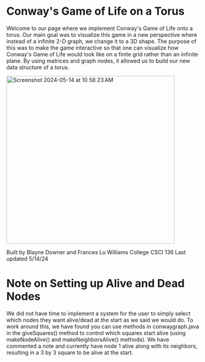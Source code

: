 # Conway's Game of Life on a Torus
Welcome to our page where we implement Conway's Game of Life onto a torus. Our main goal was to visualize this game in a new perspective where instead of a infinite 2-D graph, we change it to a 3D shape. The purpose of this was to make the game interactive so that one can visualize how Conway's Game of Life would look like on a finite grid rather than an infinite plane. By using matrices and graph nodes, it allowed us to build our new data structure of a torus. 

<img width="438" alt="Screenshot 2024-05-14 at 10 58 23 AM" src="https://github.com/Frances-Lu/conway/assets/157903733/544a8578-ea70-4329-812b-98c203237dc5">

Built by Blayne Downer and Frances Lu
Williams College CSCI 136
Last updated 5/14/24

# Note on Setting up Alive and Dead Nodes
We did not have time to implement a system for the user to simply select which nodes they want alive/dead at the start as we said we would do. To work around this, we have found you can use methods in conwaygraph.java in the giveSquares() method to control which squares start alive (using makeNodeAlive() and makeNeighborsAlive() methods). We have commented a note and currently have node 1 alive along with its neighbors, resulting in a 3 by 3 square to be alive at the start.